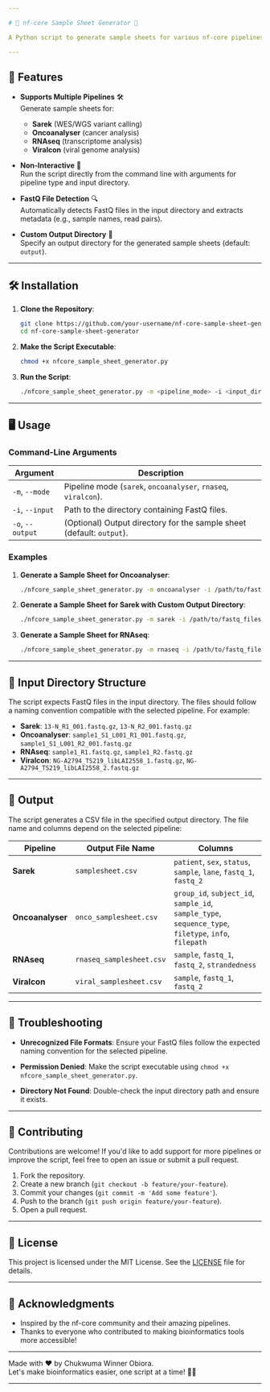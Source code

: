```yaml
---

# 📁 nf-core Sample Sheet Generator 🧬

A Python script to generate sample sheets for various nf-core pipelines (e.g., Sarek, Oncoanalyser, RNAseq, Viralcon) from FastQ files. This tool automates the process of creating standardized sample sheets required for nf-core pipelines, saving time and reducing errors.

---
```


## 🚀 Features

- **Supports Multiple Pipelines** 🛠️  
  Generate sample sheets for:
  - **Sarek** (WES/WGS variant calling)
  - **Oncoanalyser** (cancer analysis)
  - **RNAseq** (transcriptome analysis)
  - **Viralcon** (viral genome analysis)

- **Non-Interactive** 🤖  
  Run the script directly from the command line with arguments for pipeline type and input directory.

- **FastQ File Detection** 🔍  
  Automatically detects FastQ files in the input directory and extracts metadata (e.g., sample names, read pairs).

- **Custom Output Directory** 📂  
  Specify an output directory for the generated sample sheets (default: `output`).

---

## 🛠️ Installation

1. **Clone the Repository**:
   ```bash
   git clone https://github.com/your-username/nf-core-sample-sheet-generator.git
   cd nf-core-sample-sheet-generator
   ```

2. **Make the Script Executable**:
   ```bash
   chmod +x nfcore_sample_sheet_generator.py
   ```

3. **Run the Script**:
   ```bash
   ./nfcore_sample_sheet_generator.py -m <pipeline_mode> -i <input_directory> [-o <output_directory>]
   ```

---

## 🖥️ Usage

### Command-Line Arguments

| Argument       | Description                                                                 |
|----------------|-----------------------------------------------------------------------------|
| `-m`, `--mode` | Pipeline mode (`sarek`, `oncoanalyser`, `rnaseq`, `viralcon`).              |
| `-i`, `--input`| Path to the directory containing FastQ files.                               |
| `-o`, `--output`| (Optional) Output directory for the sample sheet (default: `output`).       |

### Examples

1. **Generate a Sample Sheet for Oncoanalyser**:
   ```bash
   ./nfcore_sample_sheet_generator.py -m oncoanalyser -i /path/to/fastq_files/
   ```

2. **Generate a Sample Sheet for Sarek with Custom Output Directory**:
   ```bash
   ./nfcore_sample_sheet_generator.py -m sarek -i /path/to/fastq_files/ -o sarek_output
   ```

3. **Generate a Sample Sheet for RNAseq**:
   ```bash
   ./nfcore_sample_sheet_generator.py -m rnaseq -i /path/to/fastq_files/
   ```

---

## 📂 Input Directory Structure

The script expects FastQ files in the input directory. The files should follow a naming convention compatible with the selected pipeline. For example:

- **Sarek**: `13-N_R1_001.fastq.gz`, `13-N_R2_001.fastq.gz`
- **Oncoanalyser**: `sample1_S1_L001_R1_001.fastq.gz`, `sample1_S1_L001_R2_001.fastq.gz`
- **RNAseq**: `sample1_R1.fastq.gz`, `sample1_R2.fastq.gz`
- **Viralcon**: `NG-A2794_TS219_libLAI2558_1.fastq.gz`, `NG-A2794_TS219_libLAI2558_2.fastq.gz`

---

## 📝 Output

The script generates a CSV file in the specified output directory. The file name and columns depend on the selected pipeline:

| Pipeline       | Output File Name       | Columns                                                                 |
|----------------|------------------------|-------------------------------------------------------------------------|
| **Sarek**      | `samplesheet.csv`      | `patient`, `sex`, `status`, `sample`, `lane`, `fastq_1`, `fastq_2`      |
| **Oncoanalyser**| `onco_samplesheet.csv`| `group_id`, `subject_id`, `sample_id`, `sample_type`, `sequence_type`, `filetype`, `info`, `filepath` |
| **RNAseq**     | `rnaseq_samplesheet.csv`| `sample`, `fastq_1`, `fastq_2`, `strandedness`                         |
| **Viralcon**   | `viral_samplesheet.csv`| `sample`, `fastq_1`, `fastq_2`                                         |

---

## 🐛 Troubleshooting

- **Unrecognized File Formats**:
  Ensure your FastQ files follow the expected naming convention for the selected pipeline.

- **Permission Denied**:
  Make the script executable using `chmod +x nfcore_sample_sheet_generator.py`.

- **Directory Not Found**:
  Double-check the input directory path and ensure it exists.

---

## 🤝 Contributing

Contributions are welcome! If you'd like to add support for more pipelines or improve the script, feel free to open an issue or submit a pull request.

1. Fork the repository.
2. Create a new branch (`git checkout -b feature/your-feature`).
3. Commit your changes (`git commit -m 'Add some feature'`).
4. Push to the branch (`git push origin feature/your-feature`).
5. Open a pull request.

---

## 📜 License

This project is licensed under the MIT License. See the [LICENSE](LICENSE) file for details.

---

## 🙏 Acknowledgments

- Inspired by the nf-core community and their amazing pipelines.
- Thanks to everyone who contributed to making bioinformatics tools more accessible!

---

Made with ❤️ by Chukwuma Winner Obiora.  
Let's make bioinformatics easier, one script at a time! 🧬🚀

---

